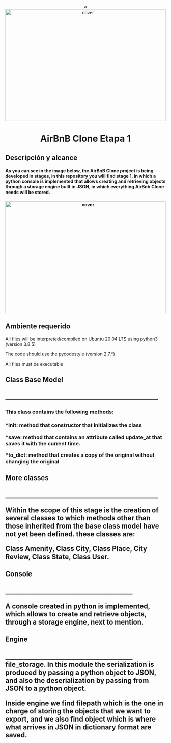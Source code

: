 <div align="center">a
<img width="100%" height = "350px" src="https://github.com/bdbaraban/holbertonbnb/blob/master/assets/hbnb-logo.png?raw=true" alt="cover" />
</div>
<div align="center">
<h1> AirBnB Clone Etapa 1 </h1>
</div>
<p align='center'>


</p>
<div size='20px'>
</div>

<h2> Descripción y alcance </h2>
<h4> As you can see in the image below, the AirBnB Clone project is being developed in stages, in this repository you will find stage 1, in which a python console is implemented that allows creating and retrieving objects through a storage engine built in JSON, in which everything AirBnb Clone needs will be stored. <h4>
  
  
<div align="center">
<img width="100%" height = "350px" src="https://i.imgur.com/ovMNyEZh.jpg" alt="cover" />
</div>

  <h2> Ambiente requerido </h2>
  

All files will be interpreted/compiled on Ubuntu 20.04 LTS using python3 (version 3.8.5)
  
The code should use the pycodestyle (version 2.7.*)
  
All  files must be executable

<h2>
Class  Base Model
<h2>
________________________________________________
<h3>
This class contains the following methods:
<h3>


*__init__: method that constructor that initializes the class

*save: method that contains an attribute called update_at that saves it with the current time.

*to_dict: method that creates a copy of the original without changing the original


<h2>
More classes
<h2>
________________________________________________

Within the scope of this stage is the creation of several classes to which methods other than those inherited from the base class model have not yet been defined. these classes are:

Class Amenity, Class City, Class Place, City Review, Class State, Class User.  

<h2>
Console
<h2>
________________________________________

A console created in python is implemented, which allows to create and retrieve objects, through a storage engine, next to mention.

<h2>
Engine
<h2>
________________________________________
file_storage. In this module the serialization is produced by passing a python object to JSON, and also the deserialization by passing from JSON to a python object.

Inside engine we find filepath which is the one in charge of storing the objects that we want to export, and we also find object which is where what arrives in JSON in dictionary format are saved.